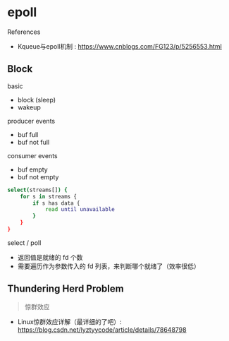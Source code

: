 # epoll

References

- Kqueue与epoll机制 : https://www.cnblogs.com/FG123/p/5256553.html

## Block

basic

- block (sleep)
- wakeup

producer events

- buf full
- buf not full

consumer events

- buf empty
- buf not empty

```bash
select(streams[]) {
    for s in streams {
        if s has data {
            read until unavailable
        }
    }
}
```

select / poll

- 返回值是就绪的 fd 个数
- 需要遍历作为参数传入的 fd 列表，来判断哪个就绪了（效率很低）

## Thundering Herd Problem

> 惊群效应

- Linux惊群效应详解（最详细的了吧）: https://blog.csdn.net/lyztyycode/article/details/78648798
